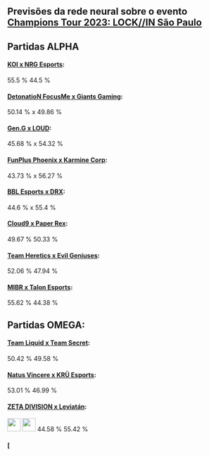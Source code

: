 ## Previsões da rede neural sobre o evento [Champions Tour 2023: LOCK//IN São Paulo](https://www.vlr.gg/event/1188/champions-tour-2023-lock-in-s-o-paulo)
## Partidas ALPHA
#### [KOI x NRG Esports](https://www.vlr.gg/167348/koi-vs-nrg-esports-champions-tour-2023-lock-in-s-o-paulo-alpha-ro16):
55.5 % 44.5 % 


#### [DetonatioN FocusMe x Giants Gaming](https://www.vlr.gg/167349/detonation-focusme-vs-giants-gaming-champions-tour-2023-lock-in-s-o-paulo-alpha-ro16): 
50.14 % x 49.86 % 


#### [Gen.G x LOUD](https://www.vlr.gg/167350/gen-g-vs-loud-champions-tour-2023-lock-in-s-o-paulo-alpha-ro16):
45.68 % x 54.32 % 


#### [FunPlus Phoenix x Karmine Corp](https://www.vlr.gg/167351/funplus-phoenix-vs-karmine-corp-champions-tour-2023-lock-in-s-o-paulo-alpha-ro16):
43.73 % x 56.27 % 


#### [BBL Esports x DRX](https://www.vlr.gg/167352/bbl-esports-vs-drx-champions-tour-2023-lock-in-s-o-paulo-alpha-ro16):
44.6 % x 55.4 % 


#### [Cloud9 x Paper Rex](https://www.vlr.gg/167353/cloud9-vs-paper-rex-champions-tour-2023-lock-in-s-o-paulo-alpha-ro16):
49.67 %  50.33 % 


#### [Team Heretics x Evil Geniuses](https://www.vlr.gg/167354/team-heretics-vs-evil-geniuses-champions-tour-2023-lock-in-s-o-paulo-alpha-ro16):
52.06 %  47.94 % 


#### [MIBR x Talon Esports](https://www.vlr.gg/167355/mibr-vs-talon-esports-champions-tour-2023-lock-in-s-o-paulo-alpha-ro16):
55.62 %  44.38 % 


## Partidas OMEGA:
#### [Team Liquid x Team Secret](https://www.vlr.gg/167362/team-liquid-vs-team-secret-champions-tour-2023-lock-in-s-o-paulo-omega-ro16):
50.42 %  49.58 % 


#### [Natus Vincere x KRÜ Esports](https://www.vlr.gg/167363/natus-vincere-vs-kr-esports-champions-tour-2023-lock-in-s-o-paulo-omega-ro16):
53.01 %  46.99 % 



#### [ZETA DIVISION x Leviatán](https://www.vlr.gg/167364/zeta-division-vs-leviat-n-champions-tour-2023-lock-in-s-o-paulo-omega-ro16):
<img src = 'https://owcdn.net/img/62a411783d94d.png' width = '30' height = '30'/> <img src = 'https://owcdn.net/img/61b8888cc3860.png' width = '30' height = '30'/>
44.58 %  55.42 % 



#### [
